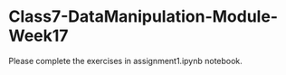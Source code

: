 # Class7-DataManipulation-Module-Week17

Please complete the exercises in assignment1.ipynb notebook. 
